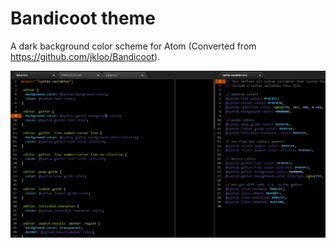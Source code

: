 # Bandicoot theme

A dark background color scheme for Atom (Converted from https://github.com/jkloo/Bandicoot).

![Screenshot](https://github.com/jkloo/Bandicoot-Atom/blob/master/images/screenshot.png)
